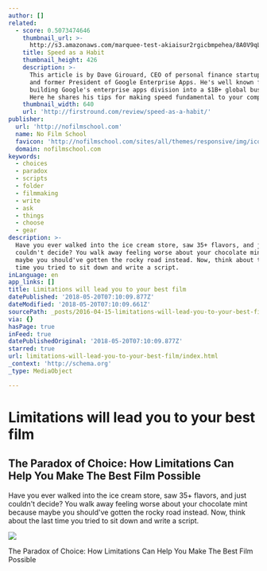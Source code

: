 ```yaml
---
author: []
related:
  - score: 0.5073474646
    thumbnail_url: >-
      http://s3.amazonaws.com/marquee-test-akiaisur2rgicbmpehea/8A0V9qL9TTic0g9CdcXm_Dave%20Hero.jpg
    title: Speed as a Habit
    thumbnail_height: 426
    description: >-
      This article is by Dave Girouard, CEO of personal finance startup Upstart,
      and former President of Google Enterprise Apps. He's well known for
      building Google's enterprise apps division into a $1B+ global business.
      Here he shares his tips for making speed fundamental to your company.
    thumbnail_width: 640
    url: 'http://firstround.com/review/speed-as-a-habit/'
publisher:
  url: 'http://nofilmschool.com'
  name: No Film School
  favicon: 'http://nofilmschool.com/sites/all/themes/responsive/img/icons/favicon.ico'
  domain: nofilmschool.com
keywords:
  - choices
  - paradox
  - scripts
  - folder
  - filmmaking
  - write
  - ask
  - things
  - choose
  - gear
description: >-
  Have you ever walked into the ice cream store, saw 35+ flavors, and just
  couldn't decide? You walk away feeling worse about your chocolate mint because
  maybe you should've gotten the rocky road instead. Now, think about the last
  time you tried to sit down and write a script.
inLanguage: en
app_links: []
title: Limitations will lead you to your best film
datePublished: '2018-05-20T07:10:09.877Z'
dateModified: '2018-05-20T07:10:09.661Z'
sourcePath: _posts/2016-04-15-limitations-will-lead-you-to-your-best-film.md
via: {}
hasPage: true
inFeed: true
datePublishedOriginal: '2018-05-20T07:10:09.877Z'
starred: true
url: limitations-will-lead-you-to-your-best-film/index.html
_context: 'http://schema.org'
_type: MediaObject

---
```

# Limitations will lead you to your best film

<article style=""><h1>The Paradox of Choice: How Limitations Can Help You Make The Best Film Possible</h1><p>Have you ever walked into the ice cream store, saw 35+ flavors, and just couldn't decide? You walk away feeling worse about your chocolate mint because maybe you should've gotten the rocky road instead. Now, think about the last time you tried to sit down and write a script.</p><img src="http://nofilmschool.com/sites/default/files/styles/facebook/public/business-opportunity.jpg?itok=PmsBK4CW" /></article>

The Paradox of Choice: How Limitations Can Help You Make The Best Film Possible